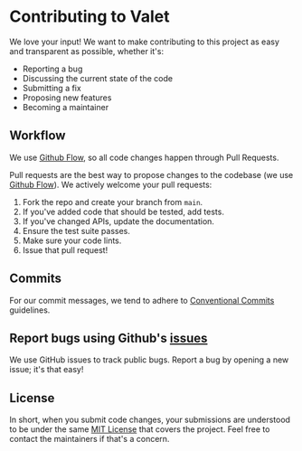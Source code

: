 # Contributing to Valet
We love your input! We want to make contributing to this project as easy and transparent as possible, whether it's:

- Reporting a bug
- Discussing the current state of the code
- Submitting a fix
- Proposing new features
- Becoming a maintainer

## Workflow
We use [Github Flow](https://docs.github.com/en/get-started/quickstart/github-flow), so all code changes happen through Pull Requests.

Pull requests are the best way to propose changes to the codebase (we use [Github Flow](https://docs.github.com/en/get-started/quickstart/github-flow)). We actively welcome your pull requests:

1. Fork the repo and create your branch from `main`.
2. If you've added code that should be tested, add tests.
3. If you've changed APIs, update the documentation.
4. Ensure the test suite passes.
5. Make sure your code lints.
6. Issue that pull request!

## Commits
For our commit messages, we tend to adhere to [Conventional Commits](https://www.conventionalcommits.org/en/v1.0.0/) guidelines.

## Report bugs using Github's [issues](https://github.com/svaloumas/valet/issues)
We use GitHub issues to track public bugs. Report a bug by opening a new issue; it's that easy!

## License
In short, when you submit code changes, your submissions are understood to be under the same [MIT License](http://choosealicense.com/licenses/mit/) that covers the project. Feel free to contact the maintainers if that's a concern.
